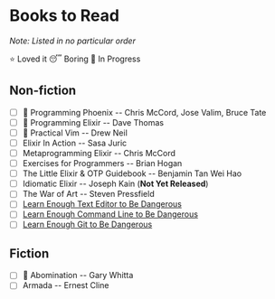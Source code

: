 # Books to Read
_Note: Listed in no particular order_

:star: Loved it
:sleeping: Boring
:book: In Progress

## Non-fiction
- [ ] :book: Programming Phoenix -- Chris McCord, Jose Valim, Bruce Tate
- [ ] :book: Programming Elixir -- Dave Thomas
- [ ] :book: Practical Vim -- Drew Neil
- [ ] Elixir In Action -- Sasa Juric
- [ ] Metaprogramming Elixir -- Chris McCord
- [ ] Exercises for Programmers -- Brian Hogan
- [ ] The Little Elixir & OTP Guidebook -- Benjamin Tan Wei Hao
- [ ] Idiomatic Elixir -- Joseph Kain (**Not Yet Released**)
- [ ] The War of Art -- Steven Pressfield
- [ ] [Learn Enough Text Editor to Be Dangerous](http://www.learnenough.com/text-editor-tutorial)
- [ ] [Learn Enough Command Line to Be Dangerous](http://www.learnenough.com/command-line-tutorial)
- [ ] [Learn Enough Git to Be Dangerous](http://www.learnenough.com/git-tutorial)

## Fiction
- [ ] :book: Abomination -- Gary Whitta
- [ ] Armada -- Ernest Cline
